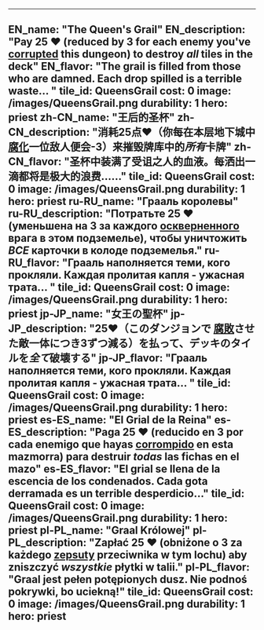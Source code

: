 ---

EN_name: "The Queen's Grail"
EN_description: "Pay 25 ❤️ (reduced by 3 for each enemy you've  <u>corrupted</u> this dungeon) to destroy *all* tiles in the deck"
EN_flavor: "The grail is filled from those who are damned. Each drop spilled is a terrible waste... "
tile_id: QueensGrail
cost: 0
image: /images/QueensGrail.png
durability: 1
hero: priest
zh-CN_name: "王后的圣杯"
zh-CN_description: "消耗25点❤️（你每在本层地下城中 <u>腐化</u>一位敌人便会-3）来摧毁牌库中的*所有*卡牌"
zh-CN_flavor: "圣杯中装满了受诅之人的血液。每洒出一滴都将是极大的浪费……"
tile_id: QueensGrail
cost: 0
image: /images/QueensGrail.png
durability: 1
hero: priest
ru-RU_name: "Грааль королевы"
ru-RU_description: "Потратьте 25 ❤️ (уменьшена на 3 за каждого  <u>оскверненного</u> врага в этом подземелье), чтобы уничтожить *ВСЕ* карточки в колоде подземелья."
ru-RU_flavor: "Грааль наполняется теми, кого прокляли. Каждая пролитая капля - ужасная трата... "
tile_id: QueensGrail
cost: 0
image: /images/QueensGrail.png
durability: 1
hero: priest
jp-JP_name: "女王の聖杯"
jp-JP_description: "25❤️（このダンジョンで <u>腐敗</u>させた敵一体につき3ずつ減る）を払って、デッキのタイルを*全て*破壊する"
jp-JP_flavor: "Грааль наполняется теми, кого прокляли. Каждая пролитая капля - ужасная трата... "
tile_id: QueensGrail
cost: 0
image: /images/QueensGrail.png
durability: 1
hero: priest
es-ES_name: "El Grial de la Reina"
es-ES_description: "Paga 25 ❤️ (reducido en 3 por cada enemigo que hayas  <u>corrompido</u> en esta mazmorra) para destruir *todas* las fichas en el mazo"
es-ES_flavor: "El grial se llena de la escencia de los condenados. Cada gota derramada es un terrible desperdicio..."
tile_id: QueensGrail
cost: 0
image: /images/QueensGrail.png
durability: 1
hero: priest
pl-PL_name: "Graal Królowej"
pl-PL_description: "Zapłać 25 ❤️ (obniżone o 3 za każdego  <u>zepsuty</u> przeciwnika w tym lochu) aby zniszczyć *wszystkie* płytki w talii."
pl-PL_flavor: "Graal jest pełen potępionych dusz. Nie podnoś pokrywki, bo uciekną!"
tile_id: QueensGrail
cost: 0
image: /images/QueensGrail.png
durability: 1
hero: priest
---